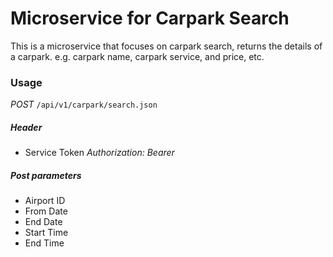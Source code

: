 # Microservice for Carpark Search
This is a microservice that focuses on carpark search, returns the details of a carpark.
e.g. carpark name, carpark service, and price, etc.

### Usage
*POST* `/api/v1/carpark/search.json`

##### Header
- Service Token
_Authorization: Bearer <service token>_

##### Post parameters
- Airport ID
- From Date
- End Date
- Start Time
- End Time
